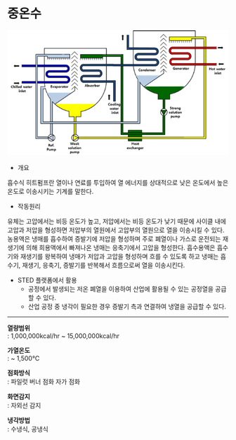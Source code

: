 # 중온수

![중온수](./ahp-mid-tw-01.png)

- 개요

흡수식 히트펌프란 열이나 연료를 투입하여 열 에너지를 상대적으로 낮은 온도에서 높은 온도로 이송시키는 기계를 말한다.

- 작동원리

유체는 고압에서는 비등 온도가 높고, 저압에서는 비등 온도가 낮기 때문에 사이클 내에 고압과 저압을 형성하면 저압부의 열원에서 고압부의 열원으로 열을 이송시킬 수 있다. 농용액은 냉매를 흡수하여 증발기에 저압을 형성하며 주로 폐열이나 가스로 운전되는 재생기에 의해 희용액에서 빠져나온 냉매는 응축기에서 고압을 형성한다. 흡수용액은 흡수기와 재생기를 왕복하여 냉매가 저압과 고압을 형성하며 흐를 수 있도록 하고 냉매는 흡수기, 재생기, 응축기, 증발기를 반복해서 흐름으로써 열을 이송시킨다.

- STED 플랫폼에서 활용
  - 공정에서 발생되는 저온 폐열을 이용하여 산업에 활용될 수 있는 공정열을 공급할 수 있다.
  - 산업 공정 중 냉각이 필요한 경우 증발기 측과 연결하여 냉열을 공급할 수 있다.

---

**열량범위**  
: 1,000,000kcal/hr ~ 15,000,000kcal/hr

**가열온도**  
: ~ 1,500℃

**점화방식**  
: 파일럿 버너 점화 자가 점화

**화면감지**  
: 자외선 감지

**냉각방법**  
: 수냉식, 공냉식
